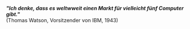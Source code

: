 ***"Ich denke, dass es weltwweit einen Markt für vielleicht fünf Computer gibt."***   
(Thomas Watson, Vorsitzender von IBM, 1943)